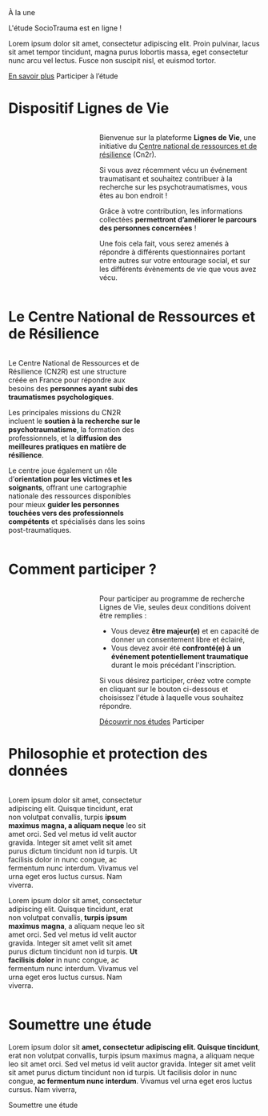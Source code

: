 <div class="banner">
    <div class="title">À la une</div>
    <div class="intro">
        <p class="reference">L'étude SocioTrauma est en ligne !
        <p>Lorem ipsum dolor sit amet, consectetur adipiscing elit. Proin pulvinar, lacus sit amet tempor tincidunt, magna purus lobortis massa, eget consectetur nunc arcu vel lectus. Fusce non suscipit nisl, et euismod tortor.
        <div class="actions">
            <a href="etudes#etude-1-sociotrauma">En savoir plus</a>
            <a class="disabled">Participer à l’étude</a>
        </div>
    </div>
</div>

# Dispositif Lignes de Vie

<div class="columns">
    <img src="{{ ASSET static/illustrations/dispositif.webp }}" style="flex: 1;" alt="" />
    <div style="flex: 2;">
        <p>Bienvenue sur la plateforme <b>Lignes de Vie</b>, une initiative du <a href="https://cn2r.fr/" target="_blank">Centre national de ressources et de résilience</a> (Cn2r).
        <p>Si vous avez récemment vécu un événement traumatisant et souhaitez contribuer à la recherche sur les psychotraumatismes, vous êtes au bon endroit !
        <p>Grâce à votre contribution, les informations collectées <b>permettront d’améliorer le parcours des personnes concernées</b> !
        <p>Une fois cela fait, vous serez amenés à répondre à différents questionnaires portant entre autres sur votre entourage social, et sur les différents évènements de vie que vous avez vécu.
    </div>
</div>

# Le Centre National de Ressources et de Résilience

<div class="columns">
    <div style="flex: 4;">
        <p>Le Centre National de Ressources et de Résilience (CN2R) est une structure créée en France pour répondre aux besoins des <b>personnes ayant subi des traumatismes psychologiques</b>.
        <p>Les principales missions du CN2R incluent le <b>soutien à la recherche sur le psychotraumatisme</b>, la formation des professionnels, et la <b>diffusion des meilleures pratiques en matière de résilience</b>.
        <p>Le centre joue également un rôle d’<b>orientation pour les victimes et les soignants</b>, offrant une cartographie nationale des ressources disponibles pour mieux <b>guider les personnes touchées vers des professionnels compétents</b> et spécialisés dans les soins post-traumatiques.
    </div>
    <img src="{{ ASSET static/illustrations/cn2r.webp }}" style="flex: 3;" alt="" />
</div>

# Comment participer ?

<div class="columns">
    <img src="{{ ASSET static/illustrations/participer.webp }}" style="flex: 1;" alt="" />
    <div style="flex: 2;">
        <p>Pour participer au programme de recherche Lignes de Vie, seules deux conditions doivent être remplies :
        <ul>
            <li>Vous devez <b>être majeur(e)</b> et en capacité de donner un consentement libre et éclairé,
            <li>Vous devez avoir été <b>confronté(e) à un événement potentiellement traumatique</b> durant le mois précédant l'inscription.
        </ul>
        <p>Si vous désirez participer, créez votre compte en cliquant sur le bouton ci-dessous et choisissez l'étude à laquelle vous souhaitez répondre.
        <div class="actions">
            <a href="/etudes">Découvrir nos études</a>
            <a class="disabled">Participer</a>
        </div>
    </div>
</div>

# Philosophie et protection des données

<div class="columns">
    <div style="flex: 4;">
        <p>Lorem ipsum dolor sit amet, consectetur adipiscing elit. Quisque tincidunt, erat non volutpat convallis, turpis <b>ipsum maximus magna, a aliquam neque</b> leo sit amet orci. Sed vel metus id velit auctor gravida. Integer sit amet velit sit amet purus dictum tincidunt non id turpis. Ut facilisis dolor in nunc congue, ac fermentum nunc interdum. Vivamus vel urna eget eros luctus cursus. Nam viverra.
        <p>Lorem ipsum dolor sit amet, consectetur adipiscing elit. Quisque tincidunt, erat non volutpat convallis, <b>turpis ipsum maximus magna</b>, a aliquam neque leo sit amet orci. Sed vel metus id velit auctor gravida. Integer sit amet velit sit amet purus dictum tincidunt non id turpis. <b>Ut facilisis dolor</b> in nunc congue, ac fermentum nunc interdum. Vivamus vel urna eget eros luctus cursus. Nam viverra.
    </div>
    <img src="{{ ASSET static/illustrations/donnees.webp }}" style="flex: 3;" alt="" />
</div>

# Soumettre une étude

Lorem ipsum dolor sit **amet, consectetur adipiscing elit. Quisque tincidunt**, erat non volutpat convallis, turpis ipsum maximus magna, a aliquam neque leo sit amet orci. Sed vel metus id velit auctor gravida. Integer sit amet velit sit amet purus dictum tincidunt non id turpis. Ut facilisis dolor in nunc congue, **ac fermentum nunc interdum**. Vivamus vel urna eget eros luctus cursus. Nam viverra,

<div class="actions">
    <a class="disabled">Soumettre une étude</a>
</div>
